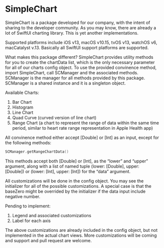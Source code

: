 # SimpleChart

SimpleChart is a package developed for our company, with the intent of sharing to the developer community. As you may know, there are already a lot of SwiftUI charting library. This is yet another implementations.

Supported platforms include iOS v13, macOS v10.15, tvOS v13, watchOS v6, macCatalyst v.13. Basically all SwiftUI support platforms are supported.

What makes this package different? SimpleChart provides utility methods for you to create the chartData list, which is the only necessary parameter for all of our charts config object. To use the provided convinence method, import SimpleChart, call SCManager and the associated methods. SCManager is the manager for all methods provided by this package. SCManager is a shared instance and it is a singleton object.

Available Charts:

1. Bar Chart
2. Histogram
3. Line Chart
4. Quad Curve (curved version of line chart)
5. Range Chart (a chart to represent the range of data within the same time period, similar to heart rate range representation in Apple Health app)

All convinence method either accept [Double] or [Int] as an input, except for the following methods:

```swift
SCManager.getRangeChartData()
```

This methods accept both [Double] or [Int], as the “lower” and “upper” argument, along with a list of named tuple (lower: [Double], upper: [Double]) or (lower: [Int], upper: [Int]) for the “data” argument.

All customizations will be done in the config object. You may see the initializer for all of the possible customizations. A special case is that the baseZero might be overrided by the initializer if the data input include negative number.

Pending to implement:

1. Legend and associated customizations
2. Label for each axis

The above customizations are already included in the config object, but not implemented in the actual chart views. More customizations will be coming and support and pull request are welcome.
